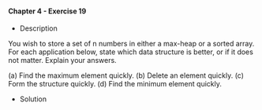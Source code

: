 #### Chapter 4 - Exercise 19
* Description

You wish to store a set of n numbers in either a max-heap or a sorted array.
For each application below, state which data structure is better, or if it does not
matter. Explain your answers.

(a) Find the maximum element quickly.
(b) Delete an element quickly.
(c) Form the structure quickly.
(d) Find the minimum element quickly.

* Solution